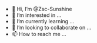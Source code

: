 - 👋 Hi, I’m @Zsc-Sunshine
- 👀 I’m interested in ...
- 🌱 I’m currently learning ...
- 💞️ I’m looking to collaborate on ...
- 📫 How to reach me ...

<!---
Zsc-Sunshine/Zsc-Sunshine is a ✨ special ✨ repository because its `README.md` (this file) appears on your GitHub profile.
You can click the Preview link to take a look at your changes.
--->
